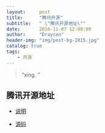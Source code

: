 ```yaml
---
layout:     post
title:      "腾讯开源"
subtitle:   " \"腾讯开源地址\""
date:       2016-11-07 12:00:00
author:     "Draycen"
header-img: "img/post-bg-2015.jpg"
catalog: true
tags:
    - 开源
---
```


> “xing. ”

## 腾讯开源地址

* [说明](http://opensource.tencent.com/appecker.html)

* [源码](https://code.csdn.net/Tencent)










